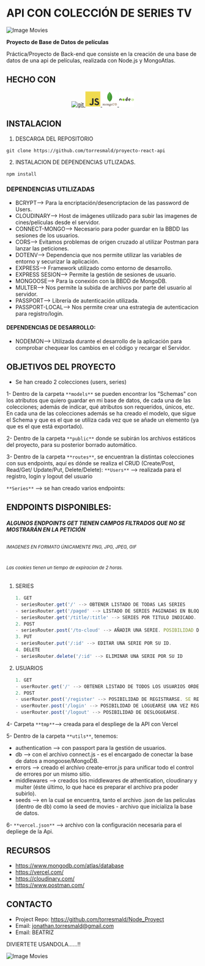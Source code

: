 # API CON COLECCIÓN DE SERIES TV

![Image Movies](https://c7.alamy.com/compes/h7gegn/coleccion-de-16…drados-negros-con-esquinas-redondeadas-h7gegn.jpg)

 **Proyecto de Base de Datos de películas**     

Práctica/Proyecto de Back-end que consiste en la creación de una base de datos de una api de películas, realizada con Node.js y MongoAtlas.

## HECHO CON

<p align="center"> 
      <a href="https://git-scm.com/" target="_blank"> <img src="https://www.vectorlogo.zone/logos/git-scm/git-scm-icon.svg" alt="git" width="40" height="40"/> </a> 
    <a href="https://developer.mozilla.org/en-US/docs/Web/JavaScript" target="_blank"> <img src="https://raw.githubusercontent.com/devicons/devicon/master/icons/javascript/javascript-original.svg" alt="javascript" width="40" height="40"/> </a> 
    <a href="https://www.mongodb.com/" target="_blank"> <img src="https://raw.githubusercontent.com/devicons/devicon/master/icons/mongodb/mongodb-original-wordmark.svg" alt="mongodb" width="40" height="40"/> </a> 
    <a href="https://nodejs.org" target="_blank"> <img src="https://raw.githubusercontent.com/devicons/devicon/master/icons/nodejs/nodejs-original-wordmark.svg" alt="nodejs" width="40" height="40"/> </a> 
</p>


## INSTALACION
1. DESCARGA DEL REPOSITORIO
```
git clone https://github.com/torresmald/proyecto-react-api
```

2. INSTALACION DE DEPENDENCIAS UTLIZADAS. 

  ```
  npm install
  ```


### DEPENDENCIAS UTILIZADAS

- BCRYPT--> Para la encriptación/desencriptacion de las password de Users.
- CLOUDINARY--> Host de imágenes utilizado para subir las imagenes de cines/películas desde el servidor.
- CONNECT-MONGO--> Necesario para poder guardar en la BBDD las sesiones de los usuarios.
- CORS--> Evitamos problemas de origen cruzado al utilizar Postman para lanzar las peticiones.
- DOTENV--> Dependencia que nos permite utilizar las variables de entorno y securizar la aplicación.
- EXPRESS--> Framework utilizado como entorno de desarrollo.
- EXPRESS SESION--> Permite la gestión de sesiones de usuario.
- MONGOOSE--> Para la conexión con la BBDD de MongoDB.
- MULTER--> Nos permite la subida de archivos por parte del usuario al servidor.
- PASSPORT--> Librería de autenticación utilizada.
- PASSPORT-LOCAL--> Nos permite crear una estrategia de autenticacion para registro/login.

#### DEPENDENCIAS DE DESARROLLO:

- NODEMON--> Utilizada durante el desarrollo de la aplicación para comprobar chequear los cambios en el código y recargar el Servidor.

## OBJETIVOS DEL PROYECTO

- Se han creado 2 colecciones (users, series)

1- Dentro de la carpeta `**models**` se pueden encontrar los "Schemas" con los atributos que quiero guardar en mi base de datos, de cada una de las colecciones; además de indicar, qué atributos son requeridos, únicos, etc.
En cada una de las colecciones además se ha creado el modelo, que sigue el Schema y que es el que se utiliza cada vez que se añade un elemento (ya que es el que está exportado).

2- Dentro de la carpeta `**public**` donde se subirán los archivos estáticos del proyecto, para su posterior borrado automático.

3- Dentro de la carpeta `**routes**`, se encuentran la distintas colecciones con sus endpoints, aquí es dónde se realiza el CRUD (Create/Post, Read/Get/ Update/Put, Delete/Delete):
`**Users**`  --> realizada para el registro, login y logout del usuario

 `**Series**` --> se han creado varios endpoints:


## ENDPOINTS DISPONIBLES:
##### ALGUNOS ENDPOINTS GET TIENEN CAMPOS FILTRADOS QUE NO SE MOSTRARÁN EN LA PETICIÓN

###### <sub>IMAGENES EN FORMATO ÚNICAMENTE PNG, JPG, JPEG, GIF</sub>
###### <sub>Las cookies tienen un tiempo de expiracion de 2 horas.</sub>

1.  SERIES
    ```jsx
    1. GET
    - seriesRouter.get('/' --> OBTENER LISTADO DE TODAS LAS SERIES
    - seriesRouter.get('/paged' --> LISTADO DE SERIES PAGINADAS EN BLOQUES DE 3 SERIES. 
    - seriesRouter.get('/title/:title' --> SERIES POR TITULO INDICADO.
    2. POST
    - seriesRouter.post('/to-cloud' --> AÑADIR UNA SERIE. POSIBILIDAD DE AÑADIR UNA IMAGEN.
    3. PUT
    - seriesRouter.put('/:id' --> EDITAR UNA SERIE POR SU ID. 
    4. DELETE
    - seriesRouter.delete('/:id' --> ELIMINAR UNA SERIE POR SU ID
    ```

2.  USUARIOS
    ```jsx
    1. GET
    - userRouter.get('/' --> OBTENER LISTADO DE TODOS LOS USUARIOS ORDENADOS POR ROL.
    2. POST
    - userRouter.post('/register' --> POSIBILIDAD DE REGISTRARSE. SE REQUIERE UN EMAIL, PASSWORD, EDAD Y USERNAME
    - userRouter.post('/login' --> POSIBILIDAD DE LOGUEARSE UNA VEZ REGISTRADO. 
    - userRouter.post('/logout' --> POSIBILIDAD DE DESLOGUEARSE. 


4- Carpeta `**tmp**`--> creada para el despliege de la API con Vercel

5- Dentro de la carpeta `**utils**`, tenemos:
- authentication --> con passport para la gestión de usuarios.
- db --> con el archivo connect.js - es el encargado de conectar la base de datos a mongoose/MongoDB.
- errors --> creado el archivo create-error.js para unificar todo el control de errores por un mismo sitio.
- middlewares --> creados los middlewares de athentication, cloudinary y multer (éste último, lo que hace es preparar el archivo pra poder subirlo).
- seeds --> en la cual se encuentra, tanto el archivo .json de las películas (dentro de db) como la seed de movies - archivo que inicializa la base de datos.

6- `**vercel.json**` --> archivo con la configuración necesaria para el depliege de la Api.

## RECURSOS

- https://www.mongodb.com/atlas/database
- https://vercel.com/
- https://cloudinary.com/
- https://www.postman.com/


## CONTACTO

- Project Repo: https://github.com/torresmald/Node_Proyect
- Email: jonathan.torresmald@gmail.com
- Email: BEATRIZ


DIVIERTETE USANDOLA......!!

![Image Movies](https://res.cloudinary.com/dj5hu7p44/image/upload/v1674667453/tenor_oadplg.gif)

